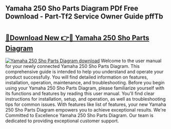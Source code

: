 ## Yamaha 250 Sho Parts Diagram PDf Free Download - Part-Tf2 Service Owner Guide pffTb

# <h2><a href="http://dfncbcl.blite.top/?on=Yamaha+250+Sho+Parts+Diagram">🔗Download New 👉🔴 Yamaha 250 Sho Parts Diagram</a></h2>

[![Yamaha 250 Sho Parts Diagram download](https://i.imgur.com/lujVjoI.png)](http://dfncbcl.blite.top/?on=Yamaha+250+Sho+Parts+Diagram)
Welcome to the user manual for your newly connected Yamaha 250 Sho Parts Diagram. This comprehensive guide is intended to help you understand and operate your product successfully. You will find detailed information on features, installation, operation, maintenance, and troubleshooting. Before you begin using your Yamaha 250 Sho Parts Diagram, please familiarize yourself with its functions and features by reading this user manual. You'll find clear instructions for installation, setup, and operation, as well as troubleshooting tips for common issues. With features like list of features, your new Yamaha 250 Sho Parts Diagram empowers you to achieve exceptional results. We're Committed to Excellence Yamaha 250 Sho Parts Diagram. Our team is dedicated to providing exceptional customer support.

